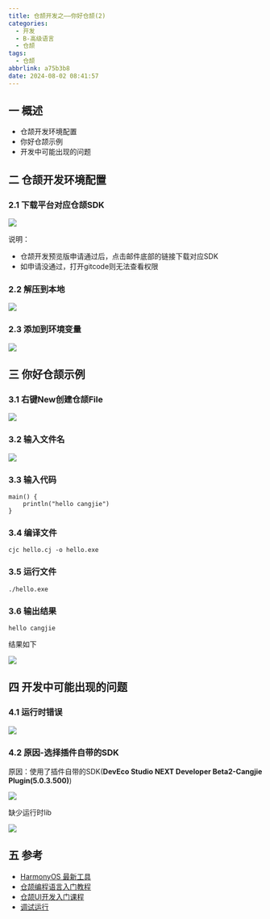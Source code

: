 ```yaml
---
title: 仓颉开发之——你好仓颉(2)
categories:
  - 开发
  - B-高级语言
  - 仓颉
tags:
  - 仓颉
abbrlink: a75b3b8
date: 2024-08-02 08:41:57
---
```

## 一 概述

* 仓颉开发环境配置
* 你好仓颉示例
* 开发中可能出现的问题

<!--more-->

## 二 仓颉开发环境配置

### 2.1 下载平台对应仓颉SDK

![][1]

说明：

* 仓颉开发预览版申请通过后，点击邮件底部的链接下载对应SDK
* 如申请没通过，打开gitcode则无法查看权限

### 2.2 解压到本地

![][2]

### 2.3 添加到环境变量

![][3]

## 三 你好仓颉示例

### 3.1 右键New创建仓颉File

![][4]

### 3.2 输入文件名

![][5]

### 3.3 输入代码

```
main() {
	println("hello cangjie")
}
```

### 3.4 编译文件

```
cjc hello.cj -o hello.exe
```

### 3.5 运行文件

```
./hello.exe
```

### 3.6 输出结果

```
hello cangjie
```

结果如下

![][6]

## 四 开发中可能出现的问题

### 4.1 运行时错误

![][7]

### 4.2 原因-选择插件自带的SDK

原因：使用了插件自带的SDK(**DevEco Studio NEXT Developer Beta2-Cangjie Plugin(5.0.3.500)**)

![][8]

缺少运行时lib

![][9]

## 五 参考

* [HarmonyOS 最新工具](https://developer.huawei.com/consumer/cn/download/)
* [仓颉编程语言入门教程](https://developer.huawei.com/consumer/cn/download/)
* [仓颉UI开发入门课程](https://developer.huawei.com/consumer/cn/training/course/slightMooc/C101720786490569532)
* [调试运行](https://developer.huawei.com/consumer/cn/doc/harmonyos-faqs-V2/faq-debugging-and-running-0000001166752005-V2)



[1]:https://cdn.jsdelivr.net/gh/PGzxc/CDN/blog-hmos/cangjie-2-sdk-choice.png
[2]:https://cdn.jsdelivr.net/gh/PGzxc/CDN/blog-hmos/cangjie-2-sdk-unzip.png
[3]:https://cdn.jsdelivr.net/gh/PGzxc/CDN/blog-hmos/cangjie-2-sdk-path.png
[4]:https://cdn.jsdelivr.net/gh/PGzxc/CDN/blog-hmos/cangjie-2-ide-new.png
[5]:https://cdn.jsdelivr.net/gh/PGzxc/CDN/blog-hmos/cangjie-2-ide-file.png
[6]:https://cdn.jsdelivr.net/gh/PGzxc/CDN/blog-hmos/cangjie-2-run-ok.png
[7]:https://cdn.jsdelivr.net/gh/PGzxc/CDN/blog-hmos/cangjie-2-run-runtimm-error.png
[8]:https://cdn.jsdelivr.net/gh/PGzxc/CDN/blog-hmos/cangjie-2-sdk-default.png
[9]:https://cdn.jsdelivr.net/gh/PGzxc/CDN/blog-hmos/cangjie-2-sdk-miss.png